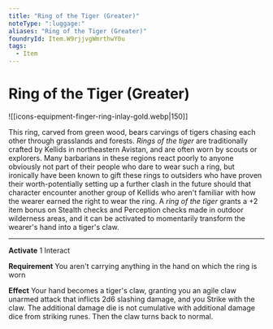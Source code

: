 ```yaml
---
title: "Ring of the Tiger (Greater)"
noteType: ":luggage:"
aliases: "Ring of the Tiger (Greater)"
foundryId: Item.W9rjjvgWmrthwY0u
tags:
  - Item
---
```


# Ring of the Tiger (Greater)
![[icons-equipment-finger-ring-inlay-gold.webp|150]]

This ring, carved from green wood, bears carvings of tigers chasing each other through grasslands and forests. _Rings of the tiger_ are traditionally crafted by Kellids in northeastern Avistan, and are often worn by scouts or explorers. Many barbarians in these regions react poorly to anyone obviously not part of their people who dare to wear such a ring, but ironically have been known to gift these rings to outsiders who have proven their worth-potentially setting up a further clash in the future should that character encounter another group of Kellids who aren't familiar with how the wearer earned the right to wear the ring. A _ring of the tiger_ grants a +2 item bonus on Stealth checks and Perception checks made in outdoor wilderness areas, and it can be activated to momentarily transform the wearer's hand into a tiger's claw.

* * *

**Activate** 1 Interact

**Requirement** You aren't carrying anything in the hand on which the ring is worn

**Effect** Your hand becomes a tiger's claw, granting you an agile claw unarmed attack that inflicts 2d6 slashing damage, and you Strike with the claw. The additional damage die is not cumulative with additional damage dice from striking runes. Then the claw turns back to normal.
